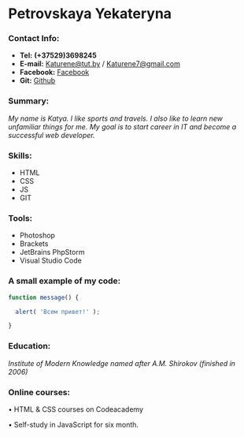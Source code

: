 # Petrovskaya Yekateryna


### Contact Info:

- **Tel:**    **(+37529)3698245**
- **E-mail:**   <Katurene@tut.by>  /  <Katurene7@gmail.com>
- **Facebook:** [Facebook](https://www.facebook.com/katurene)
- **Git:**      [Github](https://github.com/Katurene)


### Summary:

*My name is Katya. I like sports and travels. I also like to learn new unfamiliar things for me. My goal is to start career in IT and become a successful web developer.*


### Skills:

- HTML
- CSS
- JS
- GIT


### Tools:

- Photoshop
- Brackets
- JetBrains PhpStorm
- Visual Studio Code


### A small example of my code:

```javascript
function message() {

  alert( 'Всем привет!' );

}
```


### Education:

*Institute of Modern Knowledge named after A.M. Shirokov (finished in 2006)*


### Online courses:

•	HTML & CSS courses on Codeacademy 

•	Self-study in JavaScript for six month.
